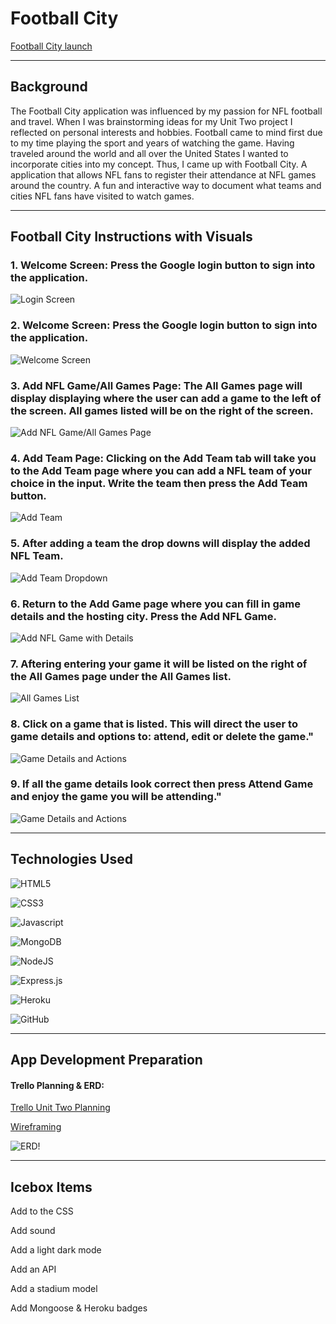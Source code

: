# Football City

[Football City launch](https://football-city.herokuapp.com/)

***

## Background

The Football City application was influenced by my passion for NFL football and travel. When I was brainstorming ideas for my Unit Two project I reflected on personal interests and hobbies. Football came to mind first due to my time playing the sport and years of watching the game. Having traveled around the world and all over the United States I wanted to incorporate cities into my concept. Thus, I came up with Football City. A application that allows NFL fans to register their attendance at NFL games around the country. A fun and interactive way to document what teams and cities NFL fans have visited to watch games.

***

## Football City Instructions with Visuals


### 1. Welcome Screen: Press the Google login button to sign into the application.
![Login Screen](/public/README-images/football-city-one.png "Press the Google login button to sign into the application")

### 2. Welcome Screen: Press the Google login button to sign into the application.
![Welcome Screen](/public/README-images/football-city-two.png "Page will show the logged in user after signing into Google")

### 3. Add NFL Game/All Games Page: The All Games page will display displaying where the user can add a game to the left of the screen. All games listed will be on the right of the screen.
![Add NFL Game/All Games Page](/public/README-images/football-city-three.png "The All Games page will display displaying where the user can add a game to the left of the screen. All games listed will be on the right of the screen")

### 4. Add Team Page: Clicking on the Add Team tab will take you to the Add Team page where you can add a NFL team of your choice in the input. Write the team then press the Add Team button.
![Add Team](/public/README-images/football-city-four.png "Add Team Page: Clicking on the Add Team tab will take you to the Add Team page where you can add a NFL team of your choice in the input. Write the team then press the Add Team button.")

### 5. After adding a team the drop downs will display the added NFL Team.
![Add Team Dropdown](/public/README-images/football-city-five.png "After adding a team the drop downs will display the added NFL Team.")

### 6. Return to the Add Game page where you can fill in game details and the hosting city. Press the Add NFL Game.
![Add NFL Game with Details](/public/README-images/football-city-six.png "Return to the Add Team page where you can fill in game details and the hosting city. Press the Add NFL Game.")

### 7. Aftering entering your game it will be listed on the right of the All Games page under the All Games list.
![All Games List](/public/README-images/football-city-seven.png "Aftering entering your game it will be listed on the right of the All Games page under the All Games list.")

### 8. Click on a game that is listed. This will direct the user to game details and options to: attend, edit or delete the game."
![Game Details and Actions](/public/README-images/football-city-eight.png "Click on a game that is listed. This will direct the user to game details and options to: attend, edit or delete the game.")

### 9. If all the game details look correct then press Attend Game and enjoy the game you will be attending."
![Game Details and Actions](/public/README-images/football-city-nine.png "Click on a game that is listed. This will direct the user to game details and options to: attend, edit or delete the game.")


***
## Technologies Used

![HTML5](https://img.shields.io/badge/HTML5-E34F26?style=for-the-badge&logo=html5&logoColor=white)

![CSS3](https://img.shields.io/badge/CSS3-1572B6?style=for-the-badge&logo=css3&logoColor=white)

![Javascript](https://img.shields.io/badge/JavaScript-F7DF1E?style=for-the-badge&logo=javascript&logoColor=black)

![MongoDB](https://img.shields.io/badge/MongoDB-%234ea94b.svg?style=for-the-badge&logo=mongodb&logoColor=white)

![NodeJS](https://img.shields.io/badge/node.js-6DA55F?style=for-the-badge&logo=node.js&logoColor=white)

![Express.js](https://img.shields.io/badge/express.js-%23404d59.svg?style=for-the-badge&logo=express&logoColor=%2361DAFB)

![Heroku](https://img.shields.io/badge/Heroku-430098?style=for-the-badge&logo=heroku&logoColor=white)

![GitHub](https://img.shields.io/badge/github-%23121011.svg?style=for-the-badge&logo=github&logoColor=white) 

***

## App Development Preparation

#### Trello Planning & ERD:

[Trello Unit Two Planning](https://trello.com/b/n6V6DnqV/football-city-unit-2-project-planning)

[Wireframing](https://whimsical.com/city-slicker-football-app-wireframe-unit-2-YQ5V5Mbpmyggp1z3RDRjug)

![ERD!](/wire-images/wire-framing-unit-two.png "ERD")

***

## Icebox Items

Add to the CSS

Add sound

Add a light dark mode

Add an API

Add a stadium model

Add Mongoose & Heroku badges